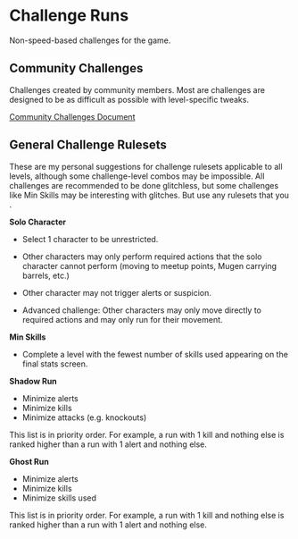 # Challenge Runs
Non-speed-based challenges for the game.

## Community Challenges
Challenges created by community members. Most are challenges are designed to be as difficult as possible with level-specific tweaks.

[Community Challenges Document](https://docs.google.com/spreadsheets/d/1CW9EemfntFd3M95c1n314tJyAb3wx8BUo210GM6Wk7Q/edit?usp=sharing)


## General Challenge Rulesets
These are my personal suggestions for challenge rulesets applicable to all levels, although some challenge-level combos may be impossible. All challenges are recommended to be done glitchless, but some challenges like Min Skills may be interesting with glitches. But use any rulesets that you .

**Solo Character**
* Select 1 character to be unrestricted.
* Other characters may only perform required actions that the solo character cannot perform (moving to meetup points, Mugen carrying barrels, etc.)
* Other character may not trigger alerts or suspicion.

* Advanced challenge: Other characters may only move directly to required actions and may only run for their movement.


**Min Skills**
* Complete a level with the fewest number of skills used appearing on the final stats screen.


**Shadow Run** 
* Minimize alerts 
* Minimize kills
* Minimize attacks (e.g. knockouts)

This list is in priority order. For example, a run with 1 kill and nothing else is ranked higher than a run with 1 alert and nothing else.


**Ghost Run**
* Minimize alerts
* Minimize kills
* Minimize skills used

This list is in priority order. For example, a run with 1 kill and nothing else is ranked higher than a run with 1 alert and nothing else.

